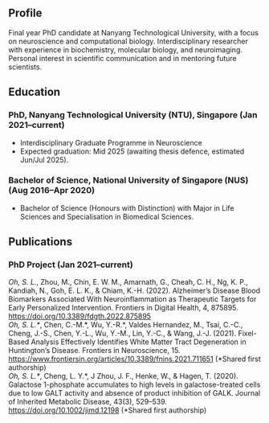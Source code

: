 ## Profile
Final year PhD candidate at Nanyang Technological University, with a focus on neuroscience and  computational biology. Interdisciplinary researcher with experience in biochemistry, molecular biology, and neuroimaging. Personal interest in scientific communication and  in mentoring future scientists. 

## Education
### PhD, Nanyang Technological University (NTU), Singapore (Jan 2021–current)
* Interdisciplinary Graduate Programme in Neuroscience
* Expected graduation: Mid 2025 (awaiting thesis defence, estimated Jun/Jul 2025).
### Bachelor of Science, National University of Singapore (NUS)	(Aug 2016–Apr 2020)
* Bachelor of Science (Honours with Distinction) with Major in Life Sciences and Specialisation in Biomedical Sciences.

## Publications
### PhD Project (Jan 2021–current)
*Oh, S. L.*, Zhou, M., Chin, E. W. M., Amarnath, G., Cheah, C. H., Ng, K. P., Kandiah, N., Goh, E. L. K., & Chiam, K.-H. (2022). Alzheimer’s Disease Blood Biomarkers Associated With Neuroinflammation as Therapeutic Targets for Early Personalized Intervention. Frontiers in Digital Health, 4, 875895. https://doi.org/10.3389/fdgth.2022.875895 <br>
*Oh, S. L.\**, Chen, C.-M.\*, Wu, Y.-R.\*, Valdes Hernandez, M., Tsai, C.-C., Cheng, J.-S., Chen, Y.-L., Wu, Y.-M., Lin, Y.-C., & Wang, J.-J. (2021). Fixel-Based Analysis Effectively Identifies White Matter Tract Degeneration in Huntington’s Disease. Frontiers in Neuroscience, 15. https://www.frontiersin.org/articles/10.3389/fnins.2021.711651 (*Shared first authorship) <br>
*Oh, S. L.\**, Cheng, L. Y.\*, J Zhou, J. F., Henke, W., & Hagen, T. (2020). Galactose 1-phosphate accumulates to high levels in galactose-treated cells due to low GALT activity and absence of product inhibition of GALK. Journal of Inherited Metabolic Disease, 43(3), 529–539. https://doi.org/10.1002/jimd.12198 (*Shared first authorship)
